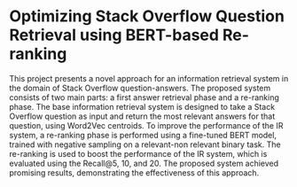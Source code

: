# Optimizing Stack Overflow Question Retrieval using BERT-based Re-ranking
This project presents a novel approach for an information retrieval system in the domain of Stack Overflow question-answers. 
The proposed system consists of two main parts: a first answer retrieval phase and a re-ranking phase. The base information retrieval system is designed to take a Stack Overflow question as input and return the most relevant answers for that question, using Word2Vec centroids. 
To improve the performance of the IR system, a re-ranking phase is performed using a fine-tuned BERT model, trained with negative sampling on a relevant-non relevant binary task. The re-ranking is used to boost the performance of the IR system, which is evaluated using the Recall@5, 10, and 20. 
The proposed system achieved promising results, demonstrating the effectiveness of this approach.

